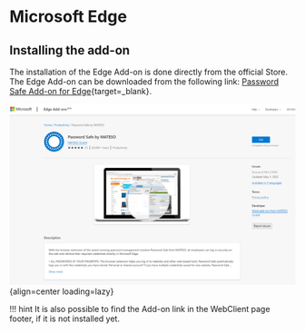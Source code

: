 # Microsoft Edge

## Installing the add-on

The installation of the Edge Add-on is done directly from the official Store.
The Edge Add-on can be downloaded from the following link:
[Password Safe Add-on for Edge](https://microsoftedge.microsoft.com/addons/detail/ahdfobpkkckhdhbmnpjehdkepaddfhek){target=_blank}.

![Image title](/assets/en/edge_addon/store_edge_addon.png){align=center loading=lazy}

!!! hint
    It is also possible to find the Add-on link in the WebClient page footer, if it is not installed yet.
